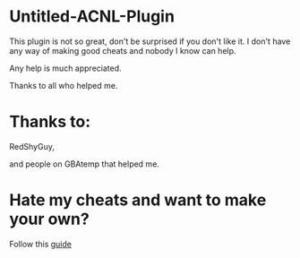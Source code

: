 # Untitled-ACNL-Plugin
This plugin is not so great, don't be surprised if you don't like it.
I don't have any way of making good cheats and nobody I know can help.

Any help is much appreciated.

Thanks to all who helped me.

# Thanks to:
RedShyGuy,

and people on GBAtemp that helped me.

# Hate my cheats and want to make your own?
Follow this [guide](http://github.com/SirEnder125/Untitled-ACNL-Plugin/wiki)

